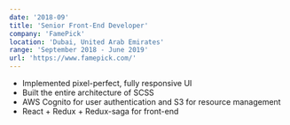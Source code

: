 ```yaml
---
date: '2018-09'
title: 'Senior Front-End Developer'
company: 'FamePick'
location: 'Dubai, United Arab Emirates'
range: 'September 2018 - June 2019'
url: 'https://www.famepick.com/'
---
```


- Implemented pixel-perfect, fully responsive UI
- Built the entire architecture of SCSS
- AWS Cognito for user authentication and S3 for resource management
- React + Redux + Redux-saga for front-end
